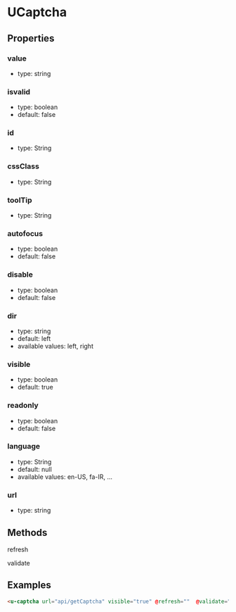 # UCaptcha

## Properties


### value

* type: string

### isvalid

* type: boolean
* default: false

### id

* type: String


### cssClass

* type: String

### toolTip

* type: String

### autofocus

* type: boolean
* default: false

### disable

* type: boolean
* default: false

### dir

* type: string
* default: left
* available values: left, right

### visible

* type: boolean
* default: true

### readonly

* type: boolean
* default: false

### language

* type: String
* default: null
* available values: en-US, fa-IR, ...

### url

* type: string

## Methods

refresh

validate

## Examples

```html
<u-captcha url="api/getCaptcha" visible="true" @refresh=""  @validate="" />
```
